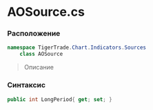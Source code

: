 
# AOSource.cs
### Расположение
```csharp
namespace TigerTrade.Chart.Indicators.Sources  
    class AOSource
```

> Описание

### Синтаксис
```csharp
public int LongPeriod{ get; set; }
```
